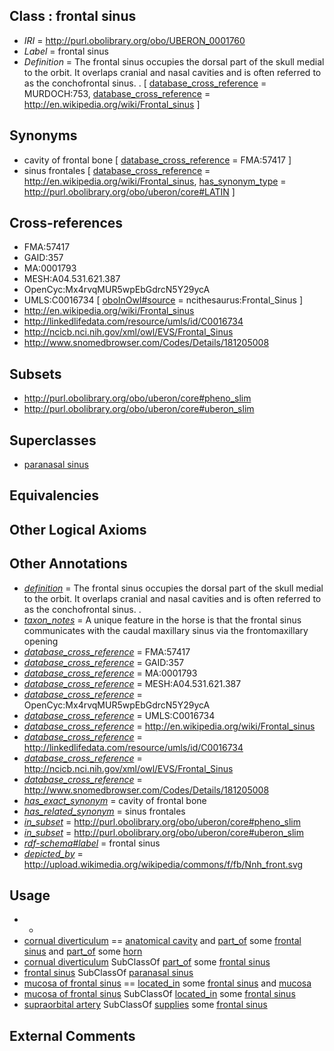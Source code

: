 
## Class : frontal sinus

 * *IRI* = http://purl.obolibrary.org/obo/UBERON_0001760
 * *Label* = frontal sinus
 * *Definition* = The frontal sinus occupies the dorsal part of the skull medial to the orbit. It overlaps cranial and nasal cavities and is often referred to as the conchofrontal sinus. . [ [database_cross_reference](../../ef/oboInOwl#hasDbXref.md) = MURDOCH:753, [database_cross_reference](../../ef/oboInOwl#hasDbXref.md) = http://en.wikipedia.org/wiki/Frontal_sinus ]

## Synonyms

 * cavity of frontal bone [ [database_cross_reference](../../ef/oboInOwl#hasDbXref.md) = FMA:57417 ]
 * sinus frontales [ [database_cross_reference](../../ef/oboInOwl#hasDbXref.md) = http://en.wikipedia.org/wiki/Frontal_sinus, [has_synonym_type](../../pe/oboInOwl#hasSynonymType.md) = http://purl.obolibrary.org/obo/uberon/core#LATIN ]

## Cross-references

 * FMA:57417
 * GAID:357
 * MA:0001793
 * MESH:A04.531.621.387
 * OpenCyc:Mx4rvqMUR5wpEbGdrcN5Y29ycA
 * UMLS:C0016734 [ [oboInOwl#source](../../ce/oboInOwl#source.md) = ncithesaurus:Frontal_Sinus ]
 * http://en.wikipedia.org/wiki/Frontal_sinus
 * http://linkedlifedata.com/resource/umls/id/C0016734
 * http://ncicb.nci.nih.gov/xml/owl/EVS/Frontal_Sinus
 * http://www.snomedbrowser.com/Codes/Details/181205008

## Subsets

 * http://purl.obolibrary.org/obo/uberon/core#pheno_slim
 * http://purl.obolibrary.org/obo/uberon/core#uberon_slim

## Superclasses

 * [paranasal sinus](../../UBERON/25/UBERON_0001825.md)

## Equivalencies


## Other Logical Axioms


## Other Annotations

 * *[definition](../../IAO/15/IAO_0000115.md)* = The frontal sinus occupies the dorsal part of the skull medial to the orbit. It overlaps cranial and nasal cavities and is often referred to as the conchofrontal sinus. .
 * *[taxon_notes](../../UBPROP/08/UBPROP_0000008.md)* = A unique feature in the horse is that the frontal sinus communicates with the caudal maxillary sinus via the frontomaxillary opening
 * *[database_cross_reference](../../ef/oboInOwl#hasDbXref.md)* = FMA:57417
 * *[database_cross_reference](../../ef/oboInOwl#hasDbXref.md)* = GAID:357
 * *[database_cross_reference](../../ef/oboInOwl#hasDbXref.md)* = MA:0001793
 * *[database_cross_reference](../../ef/oboInOwl#hasDbXref.md)* = MESH:A04.531.621.387
 * *[database_cross_reference](../../ef/oboInOwl#hasDbXref.md)* = OpenCyc:Mx4rvqMUR5wpEbGdrcN5Y29ycA
 * *[database_cross_reference](../../ef/oboInOwl#hasDbXref.md)* = UMLS:C0016734
 * *[database_cross_reference](../../ef/oboInOwl#hasDbXref.md)* = http://en.wikipedia.org/wiki/Frontal_sinus
 * *[database_cross_reference](../../ef/oboInOwl#hasDbXref.md)* = http://linkedlifedata.com/resource/umls/id/C0016734
 * *[database_cross_reference](../../ef/oboInOwl#hasDbXref.md)* = http://ncicb.nci.nih.gov/xml/owl/EVS/Frontal_Sinus
 * *[database_cross_reference](../../ef/oboInOwl#hasDbXref.md)* = http://www.snomedbrowser.com/Codes/Details/181205008
 * *[has_exact_synonym](../../ym/oboInOwl#hasExactSynonym.md)* = cavity of frontal bone
 * *[has_related_synonym](../../ym/oboInOwl#hasRelatedSynonym.md)* = sinus frontales
 * *[in_subset](../../et/oboInOwl#inSubset.md)* = http://purl.obolibrary.org/obo/uberon/core#pheno_slim
 * *[in_subset](../../et/oboInOwl#inSubset.md)* = http://purl.obolibrary.org/obo/uberon/core#uberon_slim
 * *[rdf-schema#label](../../el/rdf-schema#label.md)* = frontal sinus
 * *[depicted_by](../../depicted/by/depicted_by.md)* = http://upload.wikimedia.org/wikipedia/commons/f/fb/Nnh_front.svg

## Usage

 * -
 * [cornual diverticulum](../../UBERON/74/UBERON_0013074.md) == [anatomical cavity](../../UBERON/53/UBERON_0002553.md) and [part_of](../../BFO/50/BFO_0000050.md) some [frontal sinus](../../UBERON/60/UBERON_0001760.md) and [part_of](../../BFO/50/BFO_0000050.md) some [horn](../../UBERON/67/UBERON_0006967.md)
 * [cornual diverticulum](../../UBERON/74/UBERON_0013074.md) SubClassOf [part_of](../../BFO/50/BFO_0000050.md) some [frontal sinus](../../UBERON/60/UBERON_0001760.md)
 * [frontal sinus](../../UBERON/60/UBERON_0001760.md) SubClassOf [paranasal sinus](../../UBERON/25/UBERON_0001825.md)
 * [mucosa of frontal sinus](../../UBERON/27/UBERON_0005027.md) == [located_in](../../RO/25/RO_0001025.md) some [frontal sinus](../../UBERON/60/UBERON_0001760.md) and [mucosa](../../UBERON/44/UBERON_0000344.md)
 * [mucosa of frontal sinus](../../UBERON/27/UBERON_0005027.md) SubClassOf [located_in](../../RO/25/RO_0001025.md) some [frontal sinus](../../UBERON/60/UBERON_0001760.md)
 * [supraorbital artery](../../UBERON/60/UBERON_0015160.md) SubClassOf [supplies](../../RO/78/RO_0002178.md) some [frontal sinus](../../UBERON/60/UBERON_0001760.md)

## External Comments

